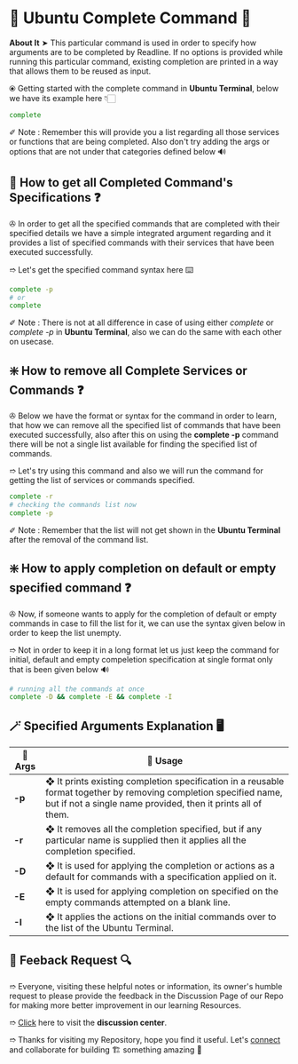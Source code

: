 # 💠 Ubuntu Complete Command 🛅

**About It** ➤ This particular command is used in order to specify how arguments are to be completed by Readline. If no options is provided while running this particular command, existing completion are printed in a way that allows them to be reused as input.

⦿ Getting started with the complete command in **Ubuntu Terminal**, below we have its example here 👇🏻

```bash
complete
```

✐ Note : Remember this will provide you a list regarding all those services or functions that are being completed. Also don't try adding the args or options that are not under that categories defined below 🔊

## 🔌 How to get all Completed Command's Specifications ❓

✇ In order to get all the specified commands that are completed with their specified details we have a simple integrated argument regarding and it provides a list of specified commands with their services that have been executed successfully.

➱ Let's get the specified command syntax here ⌨️

```bash
complete -p
# or
complete
```

✐ Note : There is not at all difference in case of using either *complete* or *complete -p* in **Ubuntu Terminal**, also we can do the same with each other on usecase.

## ❇️ How to remove all Complete Services or Commands ❓

✇ Below we have the format or syntax for the command in order to learn, that how we can remove all the specified list of commands that have been executed successfully, also after this on using the **complete -p** command there will be not a single list available for finding the specified list of commands.

➱ Let's try using this command and also we will run the command for getting the list of services or commands specified.

```bash
complete -r
# checking the commands list now
complete -p
```

✐ Note : Remember that the list will not get shown in the **Ubuntu Terminal** after the removal of the command list.

## ❇️ How to apply completion on default or empty specified command ❓

✇ Now, if someone wants to apply for the completion of default or empty commands in case to fill the list for it, we can use the syntax given below in order to keep the list unempty.

➱ Not in order to keep it in a long format let us just keep the command for initial, default and empty compeletion specification at single format only that is been given below 🔊

```bash
# running all the commands at once
complete -D && complete -E && complete -I
```

## 🪄 Specified Arguments Explanation 🖥️

| 🎯 **Args** | 📑 **Usage** |
| -------- | --------- |
| **-p** | ❖ It prints existing completion specification in a reusable format together by removing completion specified name, but if not a single name provided, then it prints all of them. |
| **-r** | ❖ It removes all the completion specified, but if any particular name is supplied then it applies all the completion specified. |
| **-D** | ❖ It is used for applying the completion or actions as a default for commands with a specification applied on it. |
| **-E** | ❖ It is used for applying completion on specified on the empty commands attempted on a blank line. |
| **-I** | ❖ It applies the actions on the initial commands over to the list of the Ubuntu Terminal. |

## 📑 Feeback Request 🔍

➱ Everyone, visiting these helpful notes or information, its owner's humble request to please provide the feedback in the Discussion Page of our Repo for making more better improvement in our learning Resources.

➱ [Click](https://github.com/ackwolver335/Ubun2World/discussions) here to visit the **discussion center**.

➱ Thanks for visiting my Repository, hope you find it useful. Let's [connect](https://github.com/ackwolver335) and collaborate for building 🏗️ something amazing 🗿